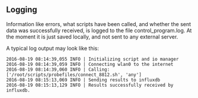 ## Logging
Information like errors, what scripts have been called, and whether the sent data
was successfully received, is logged to the file control_program.log. At the
moment it is just saved locally, and not sent to any external server.

A typical log output may look like this:

```
2016-08-19 08:14:39,055 INFO | Initializing script and io manager
2016-08-19 08:14:39,059 INFO | Connecting wlan0 to the internet
2016-08-19 08:14:39,060 INFO | Calling: ['/root/scripts/probefiles/connect_8812.sh', 'any']
2016-08-19 08:15:13,069 INFO | Sending results to influxdb
2016-08-19 08:15:13,129 INFO | Results successfully received by influxdb.
```
